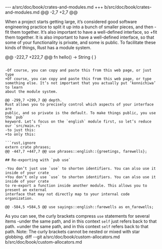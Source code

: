 --- a/src/doc/book/crates-and-modules.md
+++ b/src/doc/book/crates-and-modules.md
@@ -2,7 +2,7 @@
 
 When a project starts getting large, it’s considered good software
 engineering practice to split it up into a bunch of smaller pieces, and then
-fit them together. It’s also important to have a well-defined interface, so
+fit them together. It is also important to have a well-defined interface, so
 that some of your functionality is private, and some is public. To facilitate
 these kinds of things, Rust has a module system.
 
@@ -222,7 +222,7 @@ fn hello() -> String {
 }
 ```
 
-Of course, you can copy and paste this from this web page, or just type
+Of course, you can copy and paste this from this web page, or type
 something else. It’s not important that you actually put ‘konnichiwa’ to learn
 about the module system.
 
@@ -299,7 +299,7 @@ depth.
 Rust allows you to precisely control which aspects of your interface are
 public, and so private is the default. To make things public, you use the `pub`
 keyword. Let’s focus on the `english` module first, so let’s reduce our `src/main.rs`
-to just this:
+to only this:
 
 ```rust,ignore
 extern crate phrases;
@@ -447,7 +447,7 @@ use phrases::english::{greetings, farewells};
 
 ## Re-exporting with `pub use`
 
-You don’t just use `use` to shorten identifiers. You can also use it inside of your crate
+You don’t only use `use` to shorten identifiers. You can also use it inside of your crate
 to re-export a function inside another module. This allows you to present an external
 interface that may not directly map to your internal code organization.
 
@@ -584,5 +584,5 @@ use sayings::english::farewells as en_farewells;
 ```
 
 As you can see, the curly brackets compress `use` statements for several items
-under the same path, and in this context `self` just refers back to that path.
+under the same path, and in this context `self` refers back to that path.
 Note: The curly brackets cannot be nested or mixed with star globbing.
diff --git a/src/doc/book/custom-allocators.md b/src/doc/book/custom-allocators.md
